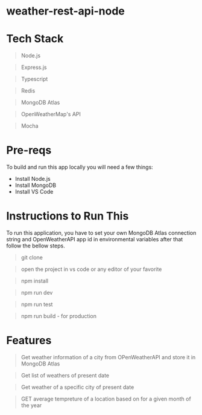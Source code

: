 # weather-rest-api-node

# Tech Stack

> Node.js

> Express.js

> Typescript

> Redis

> MongoDB Atlas

> OpenWeatherMap's API

> Mocha

# Pre-reqs

To build and run this app locally you will need a few things:

- Install Node.js
- Install MongoDB
- Install VS Code

# Instructions to Run This

To run this application, you have to set your own MongoDB Atlas connection string and OpenWeatherAPI app id in environmental variables after that follow the bellow steps.

> git clone

> open the project in vs code or any editor of your favorite

> npm install

> npm run dev

> npm run test

> npm run build - for production

# Features

> Get weather information of a city from OPenWeatherAPI and store it in MongoDB Atlas

> Get list of weathers of present date

> Get weather of a specific city of present date

> GET average tempreture of a location based on for a given month of the year
